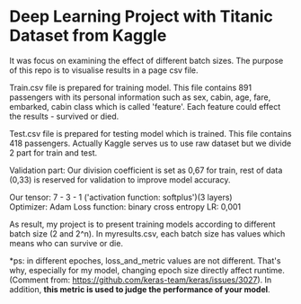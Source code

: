 # Deep Learning Project with Titanic Dataset from Kaggle
It was focus on examining the effect of different batch sizes. The purpose of this repo is to visualise results in a page csv file.
 
Train.csv file is prepared for training model. This file contains 891 passengers with its personal information such as sex, cabin, age, fare, embarked, cabin class which is called 'feature'. Each feature could effect the results - survived or died. 

Test.csv file is prepared for testing model which is trained. This file contains 418 passengers. Actually Kaggle serves us to use raw dataset but we divide 2 part for train and test. 

Validation part: Our division coefficient is set as 0,67 for train, rest of data (0,33) is reserved for validation to improve model accuracy.

Our tensor: 7 - 3 - 1 ('activation function: softplus')(3 layers)  
Optimizer: Adam
Loss function: binary cross entropy
LR: 0,001


As result, my project is to present training models according to different batch size (2 and 2^n). In myresults.csv, each batch size has values which means who can survive or die.  

*ps: in different epoches, loss_and_metric values are not different. That's why, especially for my model, changing epoch size directly affect runtime.
(Comment from: https://github.com/keras-team/keras/issues/3027). In addition, **this metric is used to judge the performance of your model**. 




